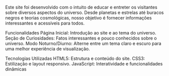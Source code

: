 Este site foi desenvolvido com o intuito de educar e entreter os visitantes sobre diversos aspectos do universo. 
Desde planetas e estrelas até buracos negros e teorias cosmológicas, nosso objetivo é fornecer informações interessantes e acessíveis para todos.

  Funcionalidades
Página Inicial: Introdução ao site e ao tema do universo.
Seção de Curiosidades: Fatos interessantes e pouco conhecidos sobre o universo.
Modo Noturno/Diurno: Alterne entre um tema claro e escuro para uma melhor experiência de visualização.

  Tecnologias Utilizadas
HTML5: Estrutura e conteúdo do site.
CSS3: Estilização e layout responsivo.
JavaScript: Interatividade e funcionalidades dinâmicas
